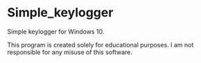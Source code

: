 # Simple_keylogger
Simple keylogger for Windows 10.


This program is created solely for educational purposes. I am not responsible for any misuse of this software.
